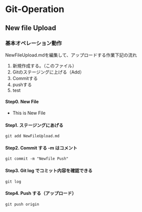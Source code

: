 # Git-Operation
## New file Upload
### 基本オペレーション動作
NewFileUpload.mdを編集して、アップロードする作業下記の流れ
 1. 新規作成する。（このファイル）
 2. Gitのステージングに上げる（Add）
 3. Commitする 
 4. pushする
 5. test

#### Step0. New File
  - This is New File

#### Step1. ステージングにあげる
`git add NewFileUpload.md`

#### Step2. Commit する -m はコメント
`git commit -m "Newfile Push"`

#### Step3. Git log でコミット内容を確認できる
`git log`

#### Step4. Push する（アップロード）
`git push origin`

